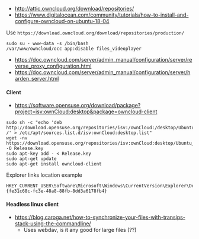 * http://attic.owncloud.org/download/repositories/
* https://www.digitalocean.com/community/tutorials/how-to-install-and-configure-owncloud-on-ubuntu-18-04

Use `https://download.owncloud.org/download/repositories/production/`

```shell
sudo su - www-data -s /bin/bash
/var/www/owncloud/occ app:disable files_videoplayer
```

* https://doc.owncloud.com/server/admin_manual/configuration/server/reverse_proxy_configuration.html
* https://doc.owncloud.com/server/admin_manual/configuration/server/harden_server.html

#### Client
* https://software.opensuse.org/download/package?project=isv:ownCloud:desktop&package=owncloud-client
```shell
sudo sh -c "echo 'deb http://download.opensuse.org/repositories/isv:/ownCloud:/desktop/Ubuntu_18.10/ /' > /etc/apt/sources.list.d/isv:ownCloud:desktop.list"
wget -nv https://download.opensuse.org/repositories/isv:ownCloud:desktop/Ubuntu_18.10/Release.key -O Release.key
sudo apt-key add - < Release.key
sudo apt-get update
sudo apt-get install owncloud-client
```

Explorer links location example
```
HKEY_CURRENT_USER\Software\Microsoft\Windows\CurrentVersion\Explorer\Desktop\NameSpace\{fe31c68c-fc3e-48a8-88fb-8dd3a6178fb4}
```


#### Headless linux client
* https://blog.caroga.net/how-to-synchronize-your-files-with-transips-stack-using-the-commandline/
  * Uses webdav, is it any good for large files (??)
